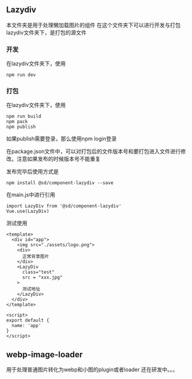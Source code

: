## Lazydiv
本文件夹是用于处理懒加载图片的组件
在这个文件夹下可以进行开发与打包
lazydiv文件夹下，是打包的源文件
### 开发
在lazydiv文件夹下，使用
```
npm run dev
```

### 打包
在lazydiv文件夹下，使用
```
npm run build
npm pack
npm publish
```
如果publish需要登录，那么使用npm login登录

在package.json文件中，可以对打包后的文件版本号和要打包进入文件进行修改。注意如果发布的时候版本号不能重复

发布完毕后使用方式是
```
npm install @sd/component-lazydiv --save
```

在main.js中进行引用

```
import LazyDiv from '@sd/component-lazydiv'
Vue.use(LazyDiv)
```

测试使用
```
<template>
  <div id="app">
    <img src="./assets/logo.png">
    <div>
      正常背景图片
    </div>
    <LazyDiv
      class="test"
      src = "xxx.jpg"
    >
      测试地址
    </LazyDiv>
  </div>
</template>

<script>
export default {
  name: 'app'
}
</script>
```

## webp-image-loader
用于处理普通图片转化为webp和小图的plugin或者loader
还在研发中。。。
